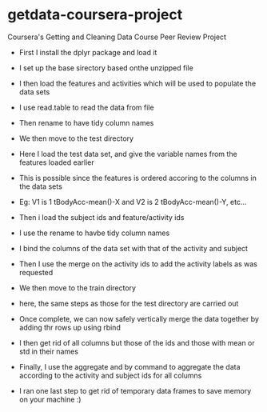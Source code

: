 # getdata-coursera-project
Coursera's Getting and Cleaning Data Course Peer Review Project

- First I install the dplyr package and load it
- I set up the base sirectory based onthe unzipped file
- I then load the features and activities which will be used to populate the data sets
- I use read.table to read the data from file 
- Then rename to have tidy column names

- We then move to the test directory
- Here I load the test data set, and give the variable names from the features loaded earlier
- This is possible since the features is ordered accoring to the columns in the data sets
- Eg: V1 is 1 tBodyAcc-mean()-X and V2 is 2 tBodyAcc-mean()-Y, etc...
- Then i load the subject ids and feature/activity ids
- I use the rename to havbe tidy column names
- I bind the columns of the data set with that of the activity and subject
- Then I use the merge on the activity ids to add the activity labels as was requested

- We then move to the train directory
- here, the same steps as those for the test directory are carried out

- Once complete, we can now safely vertically merge the data together by adding thr rows up using rbind

- I then get rid of all columns but those of the ids and those with mean or std in their names

- Finally, I use the aggregate and by command to aggregate the data according to the activity and subject ids for all columns

- I ran one last step to get rid of temporary data frames to save memory on your machine :)
